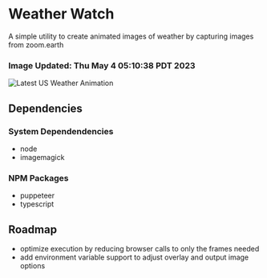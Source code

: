 # Weather Watch

A simple utility to create animated images of weather by capturing images from zoom.earth

### Image Updated: Thu May  4 05:10:38 PDT 2023

![Latest US Weather Animation](animations/2023-05-04.webp)

## Dependencies
### System Dependendencies
* node
* imagemagick
### NPM Packages
* puppeteer
* typescript

## Roadmap
* optimize execution by reducing browser calls to only the frames needed
* add environment variable support to adjust overlay and output image options

